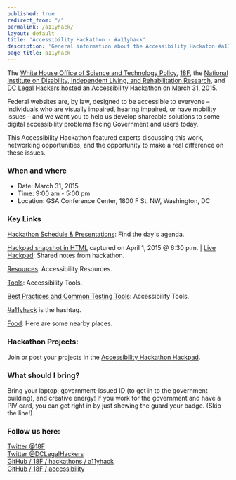 ```yaml
---
published: true
redirect_from: "/"
permalink: /a11yhack/
layout: default
title: 'Accessibility Hackathon - #a11yhack'
description: 'General information about the Accessibility Hackaton #a11yhack @ 18f'
page_title: a11yhack
---
```


The [White House Office of Science and Technology Policy](https://www.whitehouse.gov/administration/eop/ostp), [18F](https://18f.gsa.gov/), the [National Institute on Disability, Independent Living, and Rehabilitation Research](http://www2.ed.gov/about/offices/list/osers/nidrr/index.html), and [DC Legal Hackers](http://dclegalhackers.org/) hosted an Accessibility Hackathon on March 31, 2015.

Federal websites are, by law, designed to be accessible to everyone – individuals who are visually impaired, hearing impaired, or have mobility issues – and we want you to help us develop shareable solutions to some digital accessibility problems facing Government and users today.

This Accessibility Hackathon featured experts discussing this work, networking opportunities, and the opportunity to make a real difference on these issues.

### When and where

* Date: March 31, 2015
* Time: 9:00 am - 5:00 pm
* Location: GSA Conference Center, 1800 F St. NW, Washington, DC

### Key Links

[Hackathon Schedule & Presentations]({{site.baseurl}}/a11yhack/schedule): Find the day's agenda.

[Hackpad snapshot in HTML](hackpad-snapshot/) captured on April 1, 2015 @ 6:30 p.m. | [Live Hackpad](https://hackpad.com/Accessibility-Hackathon-a11yhack-FSW5lFX53LP): Shared notes from hackathon.

[Resources]({{site.baseurl}}/a11yhack/resources): Accessibility Resources.

[Tools]({{site.baseurl}}/a11yhack/tools): Accessibility Tools.

[Best Practices and Common Testing Tools](http://buyaccessible.gov/content/best-practice-library): Accessibility Tools.





[#a11yhack](https://twitter.com/search?q=%23a11yhack&amp;src=typd) is the hashtag.

[Food]({{site.baseurl}}/lunch): Here are some nearby places.


### Hackathon Projects:

Join or post your projects in the [Accessibility Hackathon Hackpad](https://hackpad.com/Accessibility-Hackathon-a11yhack-FSW5lFX53LP).

### What should I bring?

Bring your laptop, government-issued ID (to get in to the government building), and creative energy! If you work for the government and have a PIV card, you can get right in by just showing the guard your badge. (Skip the line!)


### Follow us here:

<i class="icon-twitter"></i> <a href="https://twitter.com/18f">Twitter @18F</a><br/><i class="icon-twitter"></i> <a href="https://twitter.com/DCLegalHackers">Twitter @DCLegalHackers</a><br/>
<i class="icon-github2"></i> <a href="https://github.com/18F/hackathons/edit/gh-pages/pages/a11yhack.md">GitHub / 18F / hackathons / a11yhack</a><br/>
<i class="icon-github2"></i> <a href="https://github.com/18f/accessibility">GitHub / 18F / accessibility</a>

<script type="text/javascript">
	setActivePageLink('#home-page');
</script>

